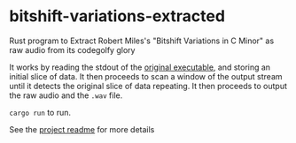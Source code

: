 # bitshift-variations-extracted
Rust program to Extract Robert Miles's "Bitshift Variations in C Minor" as raw audio from its codegolfy glory

It works by reading the stdout of the [original executable](https://txti.es/bitshiftvariationsincminor), and storing an initial slice of data. It then proceeds to scan a window of the output stream until it detects the original slice of data repeating.
It then proceeds to output the raw audio and the `.wav` file.

`cargo run` to run.

See the [project readme](https://github.com/Bitshift-Variations-Humanized/,github) for more details
